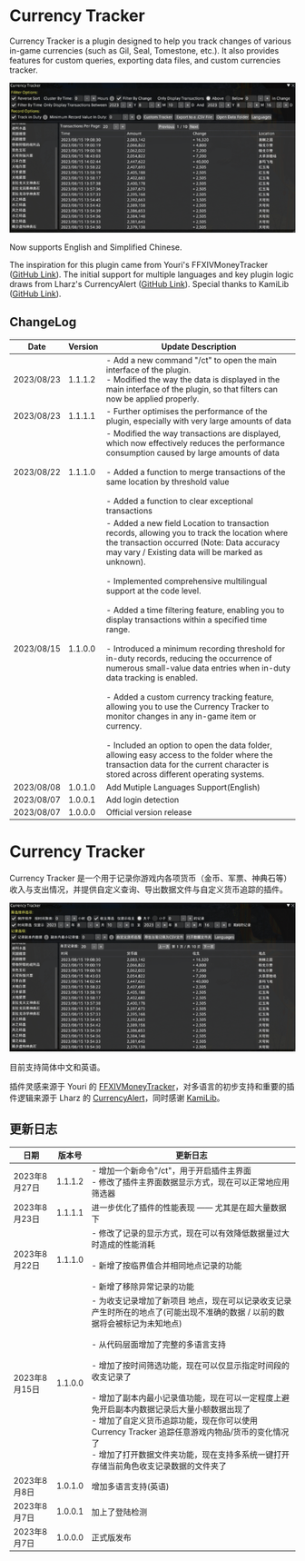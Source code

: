 # Currency Tracker

Currency Tracker is a plugin designed to help you track changes of various in-game currencies (such as Gil, Seal, Tomestone, etc.). It also provides features for custom queries, exporting data files, and custom currencies tracker.

![Currency Tracker2](https://raw.githubusercontent.com/AtmoOmen/CurrencyTracker/master/Assets/img2.png)

Now supports English and Simplified Chinese.

The inspiration for this plugin came from Youri's FFXIVMoneyTracker ([GitHub Link](https://github.com/yschuurmans/FFXIVMoneyTracker)). The initial support for multiple languages and key plugin logic draws from Lharz's CurrencyAlert ([GitHub Link](https://github.com/Lharz/xiv-currency-alert)). Special thanks to KamiLib ([GitHub Link](https://github.com/MidoriKami/KamiLib)).

## ChangeLog

| Date       | Version | Update Description                                           |
| ---------- | ------- | ------------------------------------------------------------ |
| 2023/08/23 | 1.1.1.2 | - Add a new command "/ct" to open the main interface of the plugin.<br/>- Modified the way the data is displayed in the main interface of the plugin, so that filters can now be applied properly.<br/> |
| 2023/08/23 | 1.1.1.1 | - Further optimises the performance of the plugin, especially with very large amounts of data |
| 2023/08/22 | 1.1.1.0 | - Modified the way transactions are displayed, which now effectively reduces the performance consumption caused by large amounts of data<br/><br/>- Added a function to merge transactions of the same location by threshold value<br/><br/>- Added a function to clear exceptional transactions |
| 2023/08/15 | 1.1.0.0 | - Added a new field Location to transaction records, allowing you to track the location where the transaction occurred (Note: Data accuracy may vary / Existing data will be marked as unknown).<br/><br/>- Implemented comprehensive multilingual support at the code level.<br/><br/>- Added a time filtering feature, enabling you to display transactions within a specified time range.<br/><br/>- Introduced a minimum recording threshold for in-duty records, reducing the occurrence of numerous small-value data entries when in-duty data tracking is enabled.<br/><br/>- Added a custom currency tracking feature, allowing you to use the Currency Tracker to monitor changes in any in-game item or currency.<br/><br/>- Included an option to open the data folder, allowing easy access to the folder where the transaction data for the current character is stored across different operating systems. |
| 2023/08/08 | 1.0.1.0 | Add Mutiple Languages Support(English)                       |
| 2023/08/07 | 1.0.0.1 | Add login detection                                          |
| 2023/08/07 | 1.0.0.0 | Official version release                                     |

# Currency Tracker

Currency Tracker 是一个用于记录你游戏内各项货币（金币、军票、神典石等）收入与支出情况，并提供自定义查询、导出数据文件与自定义货币追踪的插件。

![Currency Tracker1](https://raw.githubusercontent.com/AtmoOmen/CurrencyTracker/master/Assets/img1.png)

目前支持简体中文和英语。

插件灵感来源于 Youri 的 [FFXIVMoneyTracker](https://github.com/yschuurmans/FFXIVMoneyTracker)，对多语言的初步支持和重要的插件逻辑来源于 Lharz 的 [CurrencyAlert](https://github.com/Lharz/xiv-currency-alert)，同时感谢 [KamiLib](https://github.com/MidoriKami/KamiLib)。

## 更新日志

| 日期          | 版本号      | 更新日志                   |
|---------------|-------------|----------------------------|
| 2023年8月27日 | 1.1.1.2 | - 增加一个新命令"/ct"，用于开启插件主界面<br/>- 修改了插件主界面数据显示方式，现在可以正常地应用筛选器 |
| 2023年8月23日 | 1.1.1.1 | 进一步优化了插件的性能表现 —— 尤其是在超大量数据下 |
| 2023年8月22日 | 1.1.1.0 | - 修改了记录的显示方式，现在可以有效降低数据量过大时造成的性能消耗<br/><br/>- 新增了按临界值合并相同地点记录的功能<br/><br/>- 新增了移除异常记录的功能 |
| 2023年8月15日 | 1.1.0.0 | - 为收支记录增加了新项目 地点，现在可以记录收支记录产生时所在的地点了(可能出现不准确的数据 / 以前的数据将会被标记为未知地点)<br/><br/>- 从代码层面增加了完整的多语言支持<br/><br/>- 增加了按时间筛选功能，现在可以仅显示指定时间段的收支记录了<br/><br/>- 增加了副本内最小记录值功能，现在可以一定程度上避免开启副本内数据记录后大量小额数据出现了<br/>- 增加了自定义货币追踪功能，现在你可以使用 Currency Tracker 追踪任意游戏内物品/货币的变化情况了<br/>- 增加了打开数据文件夹功能，现在支持多系统一键打开存储当前角色收支记录数据的文件夹了<br/> |
| 2023年8月8日  | 1.0.1.0     | 增加多语言支持(英语)        |
| 2023年8月7日  | 1.0.0.1     | 加上了登陆检测              |
| 2023年8月7日  | 1.0.0.0     | 正式版发布                 |
